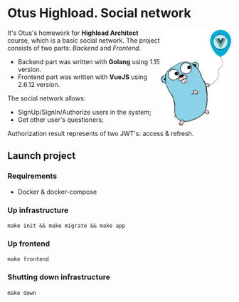 # Otus Highload. Social network

<img align="right" width="160" src="static/preview.png">

It's Otus's homework for **Highload Architect** course, which is a basic social network.
The project consists of two parts: *Backend* and *Frontend*.
- Backend part was written with **Golang** using 1.15 version. 
- Frontend part was written with **VueJS** using 2.6.12 version.

The social network allows:
- SignUp/SignIn/Authorize users in the system;
- Get other user's questioners;

Authorization result represents of two JWT's: access & refresh.

## Launch project 

### Requirements
- Docker & docker-compose

### Up infrastructure
```shell script
make init && make migrate && make app
```

### Up frontend
```shell script
make frontend
```

### Shutting down infrastructure
```shell script
make down
```

